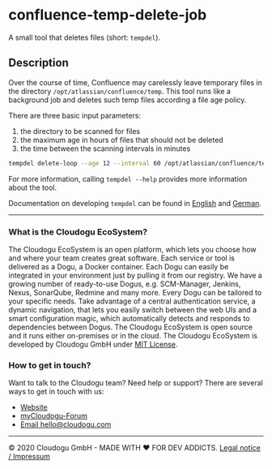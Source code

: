 # confluence-temp-delete-job

A small tool that deletes files (short: `tempdel`).

## Description

Over the course of time, Confluence may carelessly leave temporary files in the directory `/opt/atlassian/confluence/temp`. This tool  runs like a background job and deletes such temp files according a file age policy.

There are three basic input parameters:

1. the directory to be scanned for files
1. the maximum age in hours of files that should not be deleted
1. the time between the scanning intervals in minutes

```bash
tempdel delete-loop --age 12 --interval 60 /opt/atlassian/confluence/temp
```

For more information, calling `tempdel --help` provides more information about the tool.

Documentation on developing `tempdel` can be found in [English](docs/developing_en.md) and [German](docs/developing_de.md).

---
### What is the Cloudogu EcoSystem?
The Cloudogu EcoSystem is an open platform, which lets you choose how and where your team creates great software. Each service or tool is delivered as a Dogu, a Docker container. Each Dogu can easily be integrated in your environment just by pulling it from our registry. We have a growing number of ready-to-use Dogus, e.g. SCM-Manager, Jenkins, Nexus, SonarQube, Redmine and many more. Every Dogu can be tailored to your specific needs. Take advantage of a central authentication service, a dynamic navigation, that lets you easily switch between the web UIs and a smart configuration magic, which automatically detects and responds to dependencies between Dogus. The Cloudogu EcoSystem is open source and it runs either on-premises or in the cloud. The Cloudogu EcoSystem is developed by Cloudogu GmbH under [MIT License](https://cloudogu.com/license.html).

### How to get in touch?
Want to talk to the Cloudogu team? Need help or support? There are several ways to get in touch with us:

* [Website](https://cloudogu.com)
* [myCloudogu-Forum](https://forum.cloudogu.com/topic/34?ctx=1)
* [Email hello@cloudogu.com](mailto:hello@cloudogu.com)

---
&copy; 2020 Cloudogu GmbH - MADE WITH :heart:&nbsp;FOR DEV ADDICTS. [Legal notice / Impressum](https://cloudogu.com/imprint.html)
